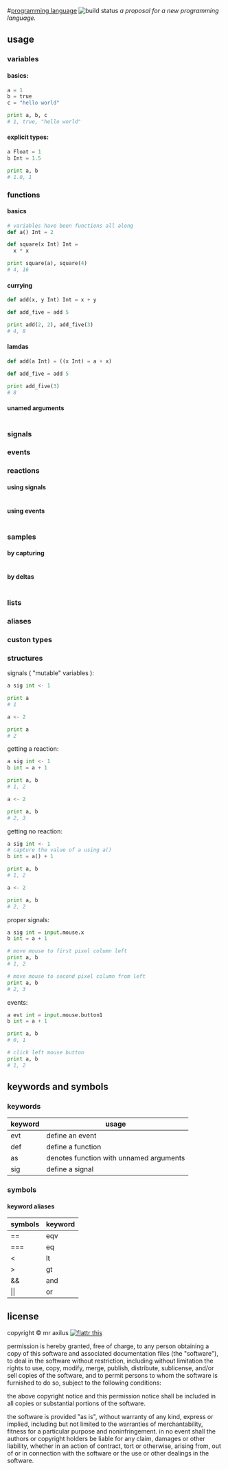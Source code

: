 #[programming language][1] ![build status][2]
*a proposal for a new programming language.*

## usage
### variables
#### basics:
```python
a = 1
b = true
c = "hello world"

print a, b, c
# 1, true, "hello world"
```

#### explicit types:
```python
a Float = 1
b Int = 1.5

print a, b
# 1.0, 1
```

### functions
#### basics
```python
# variables have been functions all along
def a() Int = 2

def square(x Int) Int =
  x * x

print square(a), square(4)
# 4, 16
```

#### currying
```python
def add(x, y Int) Int = x + y

def add_five = add 5

print add(2, 2), add_five(3)
# 4, 8
```

#### lamdas
```python
def add(a Int) = ((x Int) = a + x)

def add_five = add 5

print add_five(3)
# 8
```

#### unamed arguments
```python
```

### signals


### events


### reactions
#### using signals
```python
```


#### using events
```python
```


### samples
#### by capturing
```python
```


#### by deltas
```python
```


### lists

### aliases

### custon types

### structures








signals ( "mutable" variables ):
```python
a sig int <- 1

print a
# 1 

a <- 2

print a
# 2 
```

getting a reaction:
```python
a sig int <- 1
b int = a + 1

print a, b
# 1, 2

a <- 2

print a, b
# 2, 3
```

getting no reaction:
```python
a sig int <- 1
# capture the value of a using a()
b int = a() + 1

print a, b
# 1, 2

a <- 2

print a, b
# 2, 2
```

proper signals:
```python
a sig int = input.mouse.x
b int = a + 1

# move mouse to first pixel column left
print a, b
# 1, 2

# move mouse to second pixel column from left
print a, b
# 2, 3
```

events:
```python
a evt int = input.mouse.button1
b int = a + 1

print a, b
# 0, 1

# click left mouse button
print a, b
# 1, 2
```

## keywords and symbols
### keywords
<table>
  <thead>
    <tr> <th>keyword</th> <th>usage</th> </tr>
  </thead>
  <tbody>
    <tr> <td>evt</td>  <td>define an event</td> </tr>
    <tr> <td>def</td>  <td>define a function</td> </tr>
    <tr> <td>as</td>  <td>denotes function with unnamed arguments</td> </tr>
    <tr> <td>sig</td>  <td>define a signal</td> </tr>
  </tbody>
</table>



### symbols
#### keyword aliases
<table>
    <thead>
        <tr> <th>symbols</th> <th>keyword</th> </tr>
    </thead>
    <tbody>
        <tr> <td>==</td>   <td>eqv</td>      </tr>
        <tr> <td>===</td>  <td>eq</td>     </tr>
        <tr> <td>&lt;</td> <td>lt</td>    </tr>
        <tr> <td>&gt;</td> <td>gt</td>    </tr>
        <tr> <td>&&</td>   <td>and</td>   </tr>
        <tr> <td>||</td>   <td>or</td>   </tr>
    </tbody>
</table>

## license
copyright © mr axilus [![flattr this][3]][4]

permission is hereby granted, free of charge, to any person obtaining a copy of
this software and associated documentation files (the "software"), to deal in
the software without restriction, including without limitation the rights to
use, copy, modify, merge, publish, distribute, sublicense, and/or sell copies of
the software, and to permit persons to whom the software is furnished to do so,
subject to the following conditions:

the above copyright notice and this permission notice shall be included in all
copies or substantial portions of the software.

the software is provided "as is", without warranty of any kind, express or
implied, including but not limited to the warranties of merchantability, fitness
for a particular purpose and noninfringement. in no event shall the authors or
copyright holders be liable for any claim, damages or other liability, whether
in an action of contract, tort or otherwise, arising from, out of or in
connection with the software or the use or other dealings in the software.

[1]: mraxil.us "programming language"
[2]: https://secure.travis-ci.org/mraxilus/programming-language.png?branch=master
[3]: http://api.flattr.com/button/flattr-badge-large.png
[4]: https://flattr.com/profile/mraxilus
